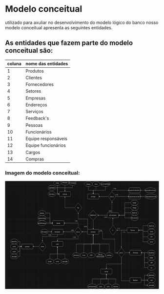 # Modelo conceitual

utilizado para axuliar no desenvolvimento do modelo lógico do banco nosso modelo conceitual apresenta as seguintes entidades.

## As entidades que fazem parte do modelo conceitual são:

| coluna | nome das entidades|
|--------|----------------|
|1|Produtos| 
|2|Clientes| 
|3|Fornecedores| 
|4|Setores| 
|5|Empresas| 
|6|Endereços| 
|7|Serviços| 
|8|Feedback's| 
|9|Pessoas| 
|10|Funcionários | 
|11|Equipe responsáveis| 
|12|Equipe funcionários| 
|13|Cargos| 
|14|Compras|

### Imagem do modelo conceitual:

<img src="../img/modeloConceitual.png">

